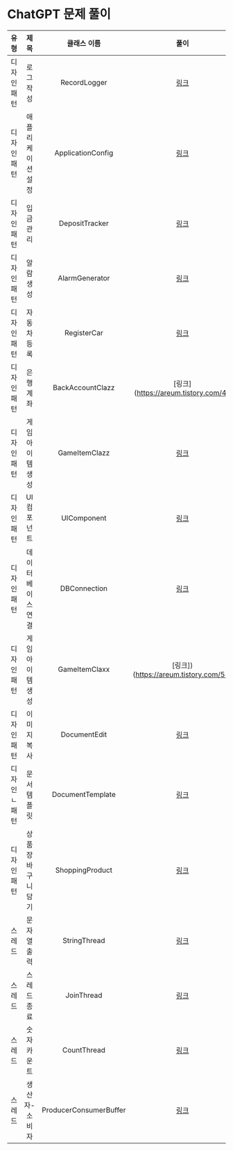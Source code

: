 # ChatGPT 문제 풀이

 |   유형   |     제목     |         클래스 이름         |                 풀이                  |
|:------:|:----------:|:----------------------:|:-----------------------------------:|
| 디자인패턴  |   로그 작성    |      RecordLogger      | [링크](https://areum.tistory.com/36)  |
| 디자인패턴  | 애플리케이션 설정  |   ApplicationConfig    | [링크](https://areum.tistory.com/43)  |
| 디자인패턴  |   입금 관리    |     DepositTracker     | [링크](https://areum.tistory.com/44)  |
| 디자인패턴  |   알람 생성    |     AlarmGenerator     | [링크](https://areum.tistory.com/45)  |
| 디자인패턴  |   자동차 등록   |      RegisterCar       | [링크](https://areum.tistory.com/46)  |
| 디자인패턴  |    은행계좌    |    BackAccountClazz    |  [링크](https://areum.tistory.com/47  |
| 디자인패턴  | 게임 아이템 생성  |     GameItemClazz      | [링크](https://areum.tistory.com/48)  |
| 디자인 패턴 |  UI 컴포넌트   |      UIComponent       | [링크](https://areum.tistory.com/49)  |
| 디자인패턴  | 데이터베이스 연결  |      DBConnection      | [링크](https://areum.tistory.com/50)  |
| 디자인패턴  |  게임아이템 생성  |     GameItemClaxx      | [링크])(https://areum.tistory.com/51) |
| 디자인패턴  |   이미지 복사   |      DocumentEdit      | [링크](https://areum.tistory.com/52)  |
| 디자인ㄴ패턴 |   문서 템플릿   |    DocumentTemplate    | [링크](https://areum.tistory.com/53)  |
| 디자인패턴  | 상품 장바구니 담기 |    ShoppingProduct     | [링크](https://areum.tistory.com/54)  |
|  스레드   |   문자열 출력   |      StringThread      | [링크](https://areum.tistory.com/37)  |
|  스레드   |   스레드종료    |       JoinThread       | [링크](https://areum.tistory.com/39)  |
 |  스레드   |   숫자 카운트   |      CountThread       | [링크](https://areum.tistory.com/41)  |
|  스레드   |  생산자-소비자   | ProducerConsumerBuffer | [링크](https://areum.tistory.com/42)  |
